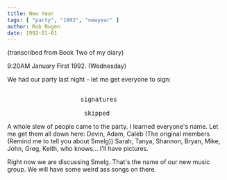 ```yaml
---
title: New Year
tags: [ "party", "1992", "newyear" ]
author: Rob Nugen
date: 1992-01-01
---
```


<p class=note>(transcribed from Book Two of my diary)</p>

<p class=date>9:20AM January First 1992. (Wednesday)</p>

<p>We had our party last night - let me get everyone to sign:


<pre>

                    signatures

                     skipped
</pre>

<p>A whole slew of people came to the party.  I learned everyone's
name.  Let me get them all down here: Devin, Adam, Caleb (The original
members (Remind me to tell you about Smelg)) Sarah, Tanya, Shannon,
Bryan, Mike, John, Greg, Keith, who knows... I'll have pictures.

<p>Right now we are discussing Smelg.  That's the name of our new
music group.  We will have some weird ass songs on there.

